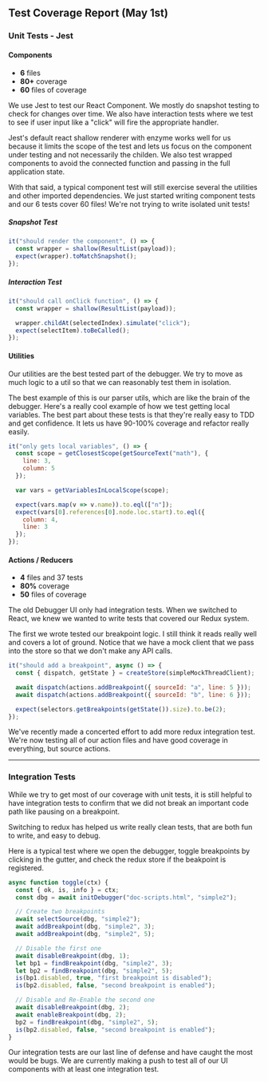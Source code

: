 ## Test Coverage Report (May 1st)

### Unit Tests - Jest

#### Components

* **6** files
* **80+** coverage
* **60** files of coverage

We use Jest to test our React Component. We mostly do snapshot testing to
check for changes over time. We also have interaction tests where we test to see
if user input like a "click" will fire the appropriate handler.

Jest's default react shallow renderer with enzyme works well for us because it
limits the scope of the test and lets us focus on the component under testing and
not necessarily the childen. We also test wrapped components to avoid the connected function and passing in the full application state.

With that said, a typical component test will still exercise several the utilities
and other imported dependencies. We just started writing component tests and our 6 tests
cover 60 files! We're not trying to write isolated unit tests!


##### Snapshot Test

```js
it("should render the component", () => {
  const wrapper = shallow(ResultList(payload));
  expect(wrapper).toMatchSnapshot();
});
```

##### Interaction Test

```js
it("should call onClick function", () => {
  const wrapper = shallow(ResultList(payload));

  wrapper.childAt(selectedIndex).simulate("click");
  expect(selectItem).toBeCalled();
});
```

#### Utilities

Our utilities are the best tested part of the debugger. We try to move as much
logic to a util so that we can reasonably test them in isolation.

The best example of this is our parser utils, which are like the brain of the
debugger. Here's a really cool example of how we test getting local variables.
The best part about these tests is that they're really easy to TDD and get
confidence. It lets us have 90-100% coverage and refactor really easily.

```js
it("only gets local variables", () => {
  const scope = getClosestScope(getSourceText("math"), {
    line: 3,
    column: 5
  });

  var vars = getVariablesInLocalScope(scope);

  expect(vars.map(v => v.name)).to.eql(["n"]);
  expect(vars[0].references[0].node.loc.start).to.eql({
    column: 4,
    line: 3
  });
});
```

#### Actions / Reducers

* **4** files and 37 tests
* **80%** coverage
* **50** files of coverage

The old Debugger UI only had integration tests. When we switched to React, we
knew we wanted to write tests that covered our Redux system.

The first we wrote tested our breakpoint logic. I still think it reads really
well and covers a lot of ground. Notice that we have a mock client that we pass
into the store so that we don't make any API calls.

```js
it("should add a breakpoint", async () => {
  const { dispatch, getState } = createStore(simpleMockThreadClient);

  await dispatch(actions.addBreakpoint({ sourceId: "a", line: 5 }));
  await dispatch(actions.addBreakpoint({ sourceId: "b", line: 6 }));

  expect(selectors.getBreakpoints(getState()).size).to.be(2);
});
```

We've recently made a concerted effort to add more redux integration test.
We're now testing all of our action files and have good coverage in everything,
but source actions.

---

### Integration Tests

While we try to get most of our coverage with unit tests, it is still helpful
to have integration tests to confirm that we did not break an important code path
like pausing on a breakpoint.

Switching to redux has helped us write really clean tests,
that are both fun to write, and easy to debug.

Here is a typical test where we open the debugger, toggle breakpoints by clicking in the gutter, and check the redux store if the beakpoint is registered.

```js
async function toggle(ctx) {
  const { ok, is, info } = ctx;
  const dbg = await initDebugger("doc-scripts.html", "simple2");

  // Create two breakpoints
  await selectSource(dbg, "simple2");
  await addBreakpoint(dbg, "simple2", 3);
  await addBreakpoint(dbg, "simple2", 5);

  // Disable the first one
  await disableBreakpoint(dbg, 1);
  let bp1 = findBreakpoint(dbg, "simple2", 3);
  let bp2 = findBreakpoint(dbg, "simple2", 5);
  is(bp1.disabled, true, "first breakpoint is disabled");
  is(bp2.disabled, false, "second breakpoint is enabled");

  // Disable and Re-Enable the second one
  await disableBreakpoint(dbg, 2);
  await enableBreakpoint(dbg, 2);
  bp2 = findBreakpoint(dbg, "simple2", 5);
  is(bp2.disabled, false, "second breakpoint is enabled");
}
```

Our integration tests are our last line of defense and
have caught the most would be bugs. We are currently making a push to test
all of our UI components with at least one integration test.
